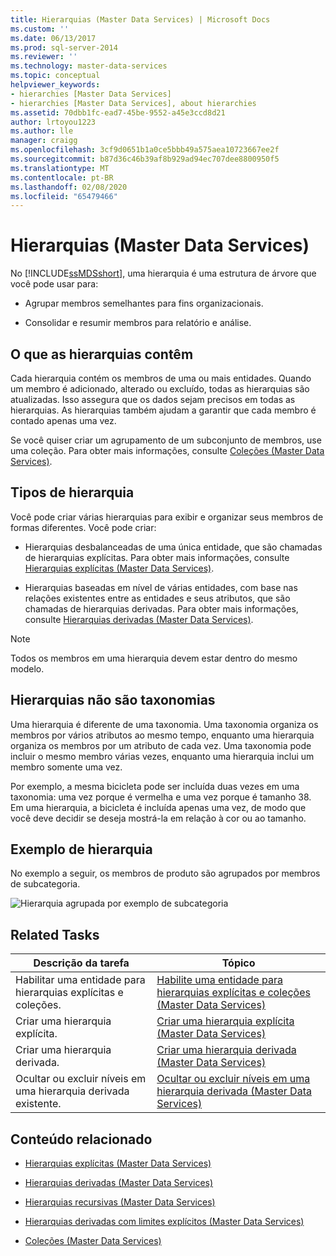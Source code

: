 ```yaml
---
title: Hierarquias (Master Data Services) | Microsoft Docs
ms.custom: ''
ms.date: 06/13/2017
ms.prod: sql-server-2014
ms.reviewer: ''
ms.technology: master-data-services
ms.topic: conceptual
helpviewer_keywords:
- hierarchies [Master Data Services]
- hierarchies [Master Data Services], about hierarchies
ms.assetid: 70dbb1fc-ead7-45be-9552-a45e3ccd8d21
author: lrtoyou1223
ms.author: lle
manager: craigg
ms.openlocfilehash: 3cf9d0651b1a0ce5bbb49a575aea10723667ee2f
ms.sourcegitcommit: b87d36c46b39af8b929ad94ec707dee8800950f5
ms.translationtype: MT
ms.contentlocale: pt-BR
ms.lasthandoff: 02/08/2020
ms.locfileid: "65479466"
---
```

# <a name="hierarchies-master-data-services"></a>Hierarquias (Master Data Services)
  No [!INCLUDE[ssMDSshort](../includes/ssmdsshort-md.md)], uma hierarquia é uma estrutura de árvore que você pode usar para:  
  
-   Agrupar membros semelhantes para fins organizacionais.  
  
-   Consolidar e resumir membros para relatório e análise.  
  
## <a name="what-hierarchies-contain"></a>O que as hierarquias contêm  
 Cada hierarquia contém os membros de uma ou mais entidades. Quando um membro é adicionado, alterado ou excluído, todas as hierarquias são atualizadas. Isso assegura que os dados sejam precisos em todas as hierarquias. As hierarquias também ajudam a garantir que cada membro é contado apenas uma vez.  
  
 Se você quiser criar um agrupamento de um subconjunto de membros, use uma coleção. Para obter mais informações, consulte [Coleções &#40;Master Data Services&#41;](collections-master-data-services.md).  
  
## <a name="kinds-of-hierarchies"></a>Tipos de hierarquia  
 Você pode criar várias hierarquias para exibir e organizar seus membros de formas diferentes. Você pode criar:  
  
-   Hierarquias desbalanceadas de uma única entidade, que são chamadas de hierarquias explícitas. Para obter mais informações, consulte [Hierarquias explícitas &#40;Master Data Services&#41;](../../2014/master-data-services/explicit-hierarchies-master-data-services.md).  
  
-   Hierarquias baseadas em nível de várias entidades, com base nas relações existentes entre as entidades e seus atributos, que são chamadas de hierarquias derivadas. Para obter mais informações, consulte [Hierarquias derivadas &#40;Master Data Services&#41;](../../2014/master-data-services/derived-hierarchies-master-data-services.md).  
  
> [!NOTE]  
>  Todos os membros em uma hierarquia devem estar dentro do mesmo modelo.  
  
## <a name="hierarchies-are-not-taxonomies"></a>Hierarquias não são taxonomias  
 Uma hierarquia é diferente de uma taxonomia. Uma taxonomia organiza os membros por vários atributos ao mesmo tempo, enquanto uma hierarquia organiza os membros por um atributo de cada vez. Uma taxonomia pode incluir o mesmo membro várias vezes, enquanto uma hierarquia inclui um membro somente uma vez.  
  
 Por exemplo, a mesma bicicleta pode ser incluída duas vezes em uma taxonomia: uma vez porque é vermelha e uma vez porque é tamanho 38. Em uma hierarquia, a bicicleta é incluída apenas uma vez, de modo que você deve decidir se deseja mostrá-la em relação à cor ou ao tamanho.  
  
## <a name="hierarchy-example"></a>Exemplo de hierarquia  
 No exemplo a seguir, os membros de produto são agrupados por membros de subcategoria.  
  
 ![Hierarquia agrupada por exemplo de subcategoria](../../2014/master-data-services/media/mds-conc-hierarchy.gif "Hierarquia agrupada por exemplo de subcategoria")  
  
## <a name="related-tasks"></a>Related Tasks  
  
|Descrição da tarefa|Tópico|  
|----------------------|-----------|  
|Habilitar uma entidade para hierarquias explícitas e coleções.|[Habilite uma entidade para hierarquias explícitas e coleções &#40;Master Data Services&#41;](../../2014/master-data-services/enable-an-entity-for-explicit-hierarchies-and-collections-master-data-services.md)|  
|Criar uma hierarquia explícita.|[Criar uma hierarquia explícita &#40;Master Data Services&#41;](../../2014/master-data-services/create-an-explicit-hierarchy-master-data-services.md)|  
|Criar uma hierarquia derivada.|[Criar uma hierarquia derivada &#40;Master Data Services&#41;](../../2014/master-data-services/create-a-derived-hierarchy-master-data-services.md)|  
|Ocultar ou excluir níveis em uma hierarquia derivada existente.|[Ocultar ou excluir níveis em uma hierarquia derivada &#40;Master Data Services&#41;](../../2014/master-data-services/hide-or-delete-levels-in-a-derived-hierarchy-master-data-services.md)|  
  
## <a name="related-content"></a>Conteúdo relacionado  
  
-   [Hierarquias explícitas &#40;Master Data Services&#41;](../../2014/master-data-services/explicit-hierarchies-master-data-services.md)  
  
-   [Hierarquias derivadas &#40;Master Data Services&#41;](../../2014/master-data-services/derived-hierarchies-master-data-services.md)  
  
-   [Hierarquias recursivas &#40;Master Data Services&#41;](../../2014/master-data-services/recursive-hierarchies-master-data-services.md)  
  
-   [Hierarquias derivadas com limites explícitos &#40;Master Data Services&#41;](../../2014/master-data-services/derived-hierarchies-with-explicit-caps-master-data-services.md)  
  
-   [Coleções &#40;Master Data Services&#41;](collections-master-data-services.md)  
  
  
